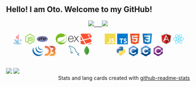 
## Hello! I am Oto. Welcome to my GitHub!

<div align='center'>
  
  <div>
    <a href="https://github.com/otobraz"> 
    <img height="180rem" src="https://github-readme-stats.vercel.app/api?custom_title=My%20GitHub%20Stats&username=otobraz&count_private=true&show_icons=true&theme=radical&include_all_commits=true"/>
    <span>&emsp;</span>
    <img height="180rem" src="https://github-readme-stats.vercel.app/api/top-langs/?custom_title=My%20Languages&username=otobraz&layout=compact&langs_count=7&theme=radical&langs_count=10"/>
    </a>
    <br><br>
    <img alt="java" height="30" width="30" src="https://raw.githubusercontent.com/devicons/devicon/master/icons/java/java-original.svg">
    <img alt="node" height="30" width="30" src="https://raw.githubusercontent.com/devicons/devicon/master/icons/nodejs/nodejs-original.svg">
    <img alt="php" height="30" width="30" src="https://raw.githubusercontent.com/devicons/devicon/master/icons/php/php-original.svg">
    <span>&emsp;</span>
    <img alt="spring" height="30" width="30" src="https://raw.githubusercontent.com/devicons/devicon/master/icons/spring/spring-original.svg">
    <img alt="express" height="30" width="30" src="https://raw.githubusercontent.com/devicons/devicon/master/icons/express/express-original.svg">
    <img alt="laravel" height="30" width="30" src="https://raw.githubusercontent.com/devicons/devicon/master/icons/laravel/laravel-plain.svg">
    <span>&emsp;&emsp;</span>
    <img alt="javascript" height="30" width="30" src="https://raw.githubusercontent.com/devicons/devicon/master/icons/javascript/javascript-plain.svg">
    <img alt="typescript" height="30" width="30" src="https://raw.githubusercontent.com/devicons/devicon/master/icons/typescript/typescript-plain.svg">
    <img alt="html" height="30" width="30" src="https://raw.githubusercontent.com/devicons/devicon/master/icons/html5/html5-original.svg">
    <img alt="css" height="30" width="30" src="https://raw.githubusercontent.com/devicons/devicon/master/icons/css3/css3-original.svg">
    <span>&emsp;</span>
    <img alt="angular" height="30" width="30" src="https://raw.githubusercontent.com/devicons/devicon/master/icons/angularjs/angularjs-original.svg">
    <img alt="react" height="30" width="30" src="https://raw.githubusercontent.com/devicons/devicon/master/icons/react/react-original.svg">
    <img alt="jquery" height="30" width="30" src="https://raw.githubusercontent.com/devicons/devicon/master/icons/jquery/jquery-original.svg">
    <img alt="d3" height="30" width="30" src="https://raw.githubusercontent.com/devicons/devicon/master/icons/d3js/d3js-original.svg">
    <span>&emsp;&emsp;</span> 
    <img alt="mysql" height="30" width="30" src="https://raw.githubusercontent.com/devicons/devicon/master/icons/mysql/mysql-original.svg">
    <img alt="mongodb" height="30" width="30" src="https://raw.githubusercontent.com/devicons/devicon/master/icons/mongodb/mongodb-original.svg">
    <span>&emsp;&emsp;&emsp;&emsp;</span> 
    <img alt="python" height="30" width="30" src="https://raw.githubusercontent.com/devicons/devicon/master/icons/python/python-original.svg">
    <img alt="c" height="30" width="30" src="https://raw.githubusercontent.com/devicons/devicon/master/icons/c/c-original.svg">
    <img alt="cpp" height="30" width="30" src="https://raw.githubusercontent.com/devicons/devicon/master/icons/cplusplus/cplusplus-original.svg">
    <img alt="c#" height="30" width="30" src="https://raw.githubusercontent.com/devicons/devicon/master/icons/csharp/csharp-original.svg">
  </div>
</div>

##

<div align="left">
  <a href = "mailto:oto.braz@outlook.com"><img src="https://img.shields.io/badge/Outlook-0078D4?style=for-the-badge&logo=microsoft-outlook&logoColor=white" target="_blank"></a>
  <a href="https://www.linkedin.com/in/oto-braz" target="_blank"><img src="https://img.shields.io/badge/-LinkedIn-%230077B5?style=for-the-badge&logo=linkedin&logoColor=white" target="_blank"></a>
</div>
<div align="right">
   <span>Stats and lang cards created with <a href="https://github.com/anuraghazra/github-readme-stats">github-readme-stats</a></span>
</div>
